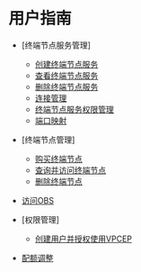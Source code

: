 # 用户指南

-   [终端节点服务管理]
    -   [创建终端节点服务](创建终端节点服务.md)
    -   [查看终端节点服务](查看终端节点服务.md)
    -   [删除终端节点服务](删除终端节点服务.md)
    -   [连接管理](连接管理.md)
    -   [终端节点服务权限管理](终端节点服务权限管理.md)
    -   [端口映射](端口映射.md)

-   [终端节点管理]
    -   [购买终端节点](购买终端节点.md)
    -   [查询并访问终端节点](查询并访问终端节点.md)
    -   [删除终端节点](删除终端节点.md)

-   [访问OBS](访问OBS.md)
-   [权限管理]
    -   [创建用户并授权使用VPCEP](创建用户并授权使用VPCEP.md)

-   [配额调整](配额调整.md)
